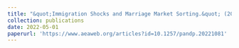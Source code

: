 ```yaml
---
title: "&quot;Immigration Shocks and Marriage Market Sorting.&quot; (2015) <i>AEA Papers and Proceedings</i>. 112:214-18 (with Katherine Eriksson and Addison Lake)"
collection: publications
date: 2022-05-01
paperurl: 'https://www.aeaweb.org/articles?id=10.1257/pandp.20221081'
---
```

